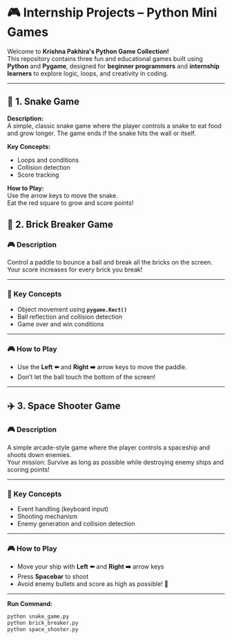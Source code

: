 # 🎮 Internship Projects – Python Mini Games

Welcome to **Krishna Pakhira's Python Game Collection!**  
This repository contains three fun and educational games built using **Python** and **Pygame**, designed for **beginner programmers** and **internship learners** to explore logic, loops, and creativity in coding.

---

## 🐍 1. Snake Game

**Description:**  
A simple, classic snake game where the player controls a snake to eat food and grow longer. The game ends if the snake hits the wall or itself.

**Key Concepts:**  
- Loops and conditions  
- Collision detection  
- Score tracking  

**How to Play:**  
Use the arrow keys to move the snake.  
Eat the red square to grow and score points!


## 🧱 2. Brick Breaker Game

### 🎮 Description
Control a paddle to bounce a ball and break all the bricks on the screen.  
Your score increases for every brick you break!

---

### 🧠 Key Concepts
- Object movement using **`pygame.Rect()`**
- Ball reflection and collision detection
- Game over and win conditions

---

### 🎮 How to Play
- Use the **Left ⬅️** and **Right ➡️** arrow keys to move the paddle.  
- Don’t let the ball touch the bottom of the screen!

---

## ✈️ 3. Space Shooter Game

### 🎮 Description
A simple arcade-style game where the player controls a spaceship and shoots down enemies.  
Your mission: Survive as long as possible while destroying enemy ships and scoring points!

---

### 🧠 Key Concepts
- Event handling (keyboard input)
- Shooting mechanism
- Enemy generation and collision detection

---

### 🎮 How to Play
- Move your ship with **Left ⬅️** and **Right ➡️** arrow keys  
- Press **Spacebar** to shoot  
- Avoid enemy bullets and score as high as possible! 🚀

---

**Run Command:**  
```bash
python snake_game.py
python brick_breaker.py
python space_shooter.py

